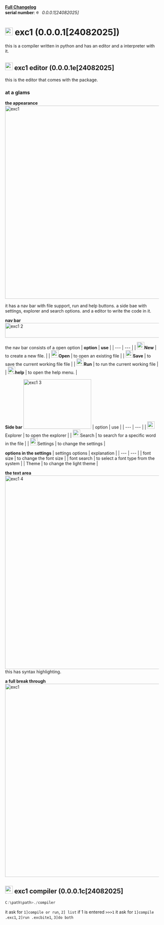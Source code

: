 [**Full Changelog**](https://github.com/veeracoder508/exc/commits/0.0.0.1)<br>
**serial number**: <img width="15" height="15" alt="exc_icon" src="https://github.com/user-attachments/assets/fcddcc92-6ce1-4a6c-a776-8287e1b0e260"/> *0.0.0.1[24082025]*

# <img width="25" height="25" alt="exc_icon" src="https://github.com/user-attachments/assets/fcddcc92-6ce1-4a6c-a776-8287e1b0e260"/> exc1 (0.0.0.1[24082025])
this is a compiler written in python and has an editor and a interpreter with it.

## <img width="25" height="25" alt="exc_icon" src="https://github.com/user-attachments/assets/fcddcc92-6ce1-4a6c-a776-8287e1b0e260"/> exc1 editor (0.0.0.1e[24082025]
this is the editor that comes with the package.

### at a glams
**the appearance**
<img width="1002" height="632" alt="exc1" src="https://github.com/user-attachments/assets/5e4a3f8e-dca2-40fc-9864-da1e0cbfec73" />

it has a nav bar with file support, run and help buttons.
a side bae with settings, explorer and search options.
and a editor to write the code in it.

**nav bar**
<img width="1002" height="48" alt="exc1 2" src="https://github.com/user-attachments/assets/6c363a60-223c-45a3-98ce-a06b286df563" />

the nav bar consists of a open option 
| **option** | **use** |
| --- | --- |
| <img width="24" height="24" alt="new" src="https://github.com/user-attachments/assets/9e4a3c21-f979-4b52-82f9-f988bb73b5ea" />**New** | to create a new file. |
| <img width="24" height="24" alt="open" src="https://github.com/user-attachments/assets/f397d502-658a-4fd8-8fe4-2db397076d6c" />**Open** | to open an existing file |
| <img width="24" height="24" alt="save" src="https://github.com/user-attachments/assets/a1cb938e-203d-4d00-9a03-3b47304e40c9" />**Save** | to save the current working file file |
| <img width="24" height="24" alt="commands" src="https://github.com/user-attachments/assets/40714cce-8cac-423c-832f-8d53f0227f1e" />**Run** | to run the current working file | 
| <img width="24" height="24" alt="help" src="https://github.com/user-attachments/assets/1ac2fa4f-5e50-4c07-90b6-40d8f8818d1d" />**help** | to open the help menu. |

**Side bar**
<img width="222" height="162" alt="exc1 3" src="https://github.com/user-attachments/assets/f34a4189-34b1-442c-a954-a514c7eeadc9" />
| option | use |
| --- | --- |
| <img width="24" height="24" alt="explorer" src="https://github.com/user-attachments/assets/ffd79671-1831-462e-9a09-9366b357058e" />Explorer | to open the explorer |
|  <img width="24" height="24" alt="search" src="https://github.com/user-attachments/assets/4ee4d74a-fb1a-49e6-9307-f0926b272da8" />Search | to search for a specific word in the file |
| <img width="24" height="24" alt="settings" src="https://github.com/user-attachments/assets/79f8758c-c17f-4328-971b-f8aa0a5e4c63" />Settings | to change the settings |

**options in the settings**
| settings options | explanation |
| --- | --- |
|  font size | to change the font size |
| font search | to select a font type from the system |
| Theme | to change the light theme |

**the text area**
<img width="1003" height="633" alt="exc1 4" src="https://github.com/user-attachments/assets/926e677b-e281-4b41-ae43-363943b688ea" />
this has syntax highlighting.

**a full break through**
<img width="1002" height="632" alt="exc1" src="https://github.com/user-attachments/assets/bc71ac9f-0896-43b5-a6b9-bb8a32f9d4b5" />

## <img width="25" height="25" alt="exc_icon" src="https://github.com/user-attachments/assets/fcddcc92-6ce1-4a6c-a776-8287e1b0e260"/> exc1 compiler (0.0.0.1c[24082025]
```powershell
C:\path\path>./compiler
```
it ask for `1]compile or run`, `2] list`
if 1 is entered `>>>1`
it ask for `1]compile .exc1`,  `2]run .excbite1`, `3]do both`
